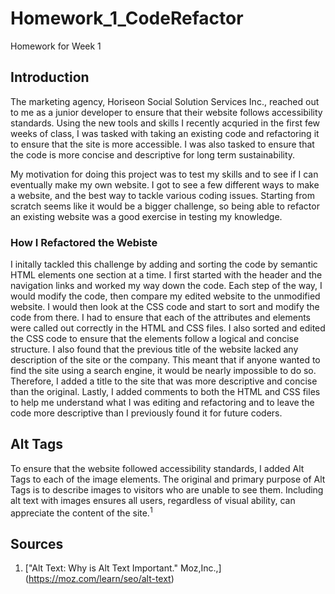 # Homework_1_CodeRefactor
Homework for Week 1

## Introduction

The marketing agency, Horiseon Social Solution Services Inc., reached out to me as a junior developer to ensure that their website follows accessibility standards. Using the new tools and skills I recently acquried in the first few weeks of class, I was tasked with taking an existing code and refactoring it to ensure that the site is more accessible. I was also tasked to ensure that the code is more concise and descriptive for long term sustainability.

My motivation for doing this project was to test my skills and to see if I can eventually make my own website. I got to see a few different ways to make a website, and the best way to tackle various coding issues. Starting from scratch seems like it would be a bigger challenge, so being able to refactor an existing website was a good exercise in testing my knowledge. 

### How I Refactored the Webiste

I initally tackled this challenge by adding and sorting the code by semantic HTML elements one section at a time. I first started with the header and the navigation links and worked my way down the code. Each step of the way, I would modify the code, then compare my edited website to the unmodified website. I would then look at the CSS code and start to sort and modify the code from there. I had to ensure that each of the attributes and elements were called out correctly in the HTML and CSS files. I also sorted and edited the CSS code to ensure that the elements follow a logical and concise structure. I also found that the previous title of the website lacked any description of the site or the company. This meant that if anyone wanted to find the site using a search engine, it would be nearly impossible to do so. Therefore, I added a title to the site that was more descriptive and concise than the original. Lastly, I added comments to both the HTML and CSS files to help me understand what I was editing and refactoring and to leave the code more descriptive than I previously found it for future coders.

## Alt Tags

To ensure that the website followed accessibility standards, I added Alt Tags to each of the image elements. The original and primary purpose of Alt Tags is to describe images to visitors who are unable to see them. Including alt text with images ensures all users, regardless of visual ability, can appreciate the content of the site.<sup>1</sup>


## Sources
1. ["Alt Text: Why is Alt Text Important." Moz,Inc.,] (https://moz.com/learn/seo/alt-text)